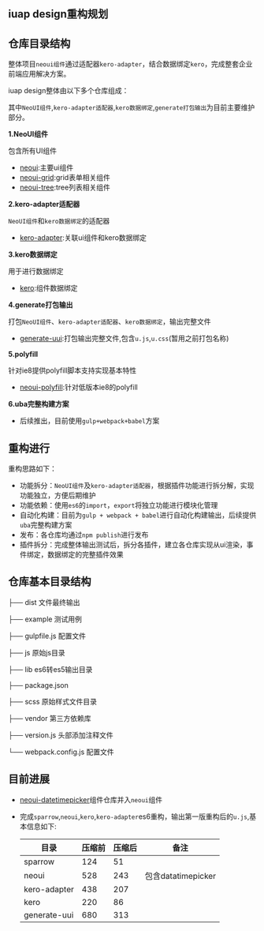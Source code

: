 ## iuap design重构规划

## 仓库目录结构

整体项目`neoui组件`通过适配器`kero-adapter`，结合数据绑定`kero`，完成整套企业前端应用解决方案。

iuap design整体由以下多个仓库组成：

其中`NeoUI组件`,`kero-adapter适配器`,`kero数据绑定`,`generate打包输出`为目前主要维护部分。

**1.NeoUI组件**

包含所有UI组件

* [neoui](https://github.com/iuap-design/neoui):主要ui组件
* [neoui-grid](https://github.com/iuap-design/neoui-grid):grid表单相关组件
* [neoui-tree](https://github.com/iuap-design/neoui-tree):tree列表相关组件


**2.kero-adapter适配器**

`NeoUI组件`和`kero数据绑定`的适配器

* [kero-adapter](https://github.com/iuap-design/kero-adapter):关联ui组件和kero数据绑定

**3.kero数据绑定**

用于进行数据绑定

* [kero](https://github.com/iuap-design/kero):组件数据绑定

**4.generate打包输出**

打包`NeoUI组件`、`kero-adapter适配器`、`kero数据绑定`，输出完整文件

* [generate-uui](https://github.com/iuap-design/generate-uui):打包输出完整文件,包含`u.js`,`u.css`(暂用之前打包名称)


**5.polyfill**

针对ie8提供polyfill脚本支持实现基本特性

* [neoui-polyfill](https://github.com/iuap-design/neoui-polyfill):针对低版本ie8的polyfill

**6.uba完整构建方案**

* 后续推出，目前使用`gulp+webpack+babel`方案

##  重构进行

重构思路如下：

* 功能拆分：`NeoUI组件`及`kero-adapter适配器`，根据插件功能进行拆分解，实现功能独立，方便后期维护
* 功能依赖：使用`es6`的`import`，`export`将独立功能进行模块化管理
* 自动化构建：目前为`gulp + webpack + babel`进行自动化构建输出，后续提供`uba`完整构建方案
* 发布：各仓库均通过`npm publish`进行发布
* 插件拆分：完成整体输出测试后，拆分各插件，建立各仓库实现从ui渲染，事件绑定，数据绑定的完整插件效果

## 仓库基本目录结构

├── dist 文件最终输出

├── example 测试用例

├── gulpfile.js 配置文件

├── js 原始js目录

├── lib es6转es5输出目录

├── package.json 

├── scss 原始样式文件目录

├── vendor 第三方依赖库

├── version.js 头部添加注释文件

└── webpack.config.js 配置文件

## 目前进展

* [neoui-datetimepicker](https://github.com/iuap-design/neoui-datetimepicker)组件仓库并入`neoui`组件

* 完成`sparrow`,`neoui`,`kero`,`kero-adapter`es6重构，输出第一版重构后的`u.js`,基本信息如下:

  | 目录           | 压缩前  | 压缩后  | 备注               |
  | ------------ | ---- | ---- | ---------------- |
  | sparrow      | 124  | 51   |                  |
  | neoui        | 528  | 243  | 包含datatimepicker |
  | kero-adapter | 438  | 207  |                  |
  | kero         | 220  | 86   |                  |
  | generate-uui | 680  | 313  |                  |

